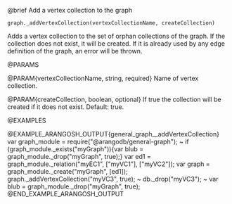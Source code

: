 

@brief Add a vertex collection to the graph

`graph._addVertexCollection(vertexCollectionName, createCollection)`

Adds a vertex collection to the set of orphan collections of the graph. If the
collection does not exist, it will be created. If it is already used by any edge
definition of the graph, an error will be thrown.

@PARAMS

@PARAM{vertexCollectionName, string, required}
Name of vertex collection.

@PARAM{createCollection, boolean, optional}
If true the collection will be created if it does not exist. Default: true.

@EXAMPLES

@EXAMPLE_ARANGOSH_OUTPUT{general_graph__addVertexCollection}
  var graph_module = require("@arangodb/general-graph");
~ if (graph_module._exists("myGraph")){var blub = graph_module._drop("myGraph", true);}
  var ed1 = graph_module._relation("myEC1", ["myVC1"], ["myVC2"]);
  var graph = graph_module._create("myGraph", [ed1]);
  graph._addVertexCollection("myVC3", true);
~ db._drop("myVC3");
~ var blub = graph_module._drop("myGraph", true);
@END_EXAMPLE_ARANGOSH_OUTPUT


